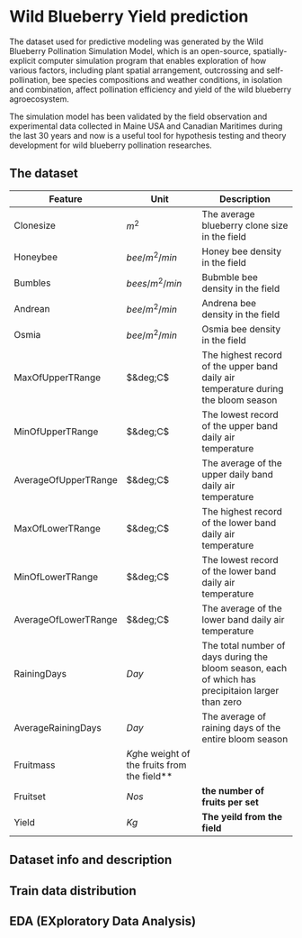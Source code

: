 # Wild Blueberry Yield prediction

The dataset used for predictive modeling was generated by the Wild Blueberry Pollination Simulation Model, which is an open-source, spatially-explicit computer simulation program that enables exploration of how various factors, including plant spatial arrangement, outcrossing and self-pollination, bee species compositions and weather conditions, in isolation and combination, affect pollination efficiency and yield of the wild blueberry agroecosystem. 

The simulation model has been validated by the field observation and experimental data collected in Maine USA and Canadian Maritimes during the last 30 years and now is a useful tool for hypothesis testing and theory development for wild blueberry pollination researches.


## The dataset


| Feature   | Unit   | Description | 
|---------- |------- |-------------|
|Clonesize  | $m^2$    | The average blueberry clone size in the field |
| Honeybee  | $bee/m^2/min$| Honey bee density in the field|
| Bumbles   | $bees/m^2/min$ | Bubmble bee density in the field|
| Andrean   | $bee/m^2/min$ | Andrena bee density in the field|
| Osmia     | $bee/m^2/min$ | Osmia bee density in the field |
| MaxOfUpperTRange | $&deg;C$ | The highest record of the upper band daily air temperature during the bloom season |
| MinOfUpperTRange| $&deg;C$ | The lowest record of the upper band daily air temperature | 
| AverageOfUpperTRange| $&deg;C$| The average of the upper daily band daily air temperature | 
| MaxOfLowerTRange | $&deg;C$ | The highest record of the lower band daily air temperature | 
| MinOfLowerTRange | $&deg;C$ | The lowest record of the lower band daily air temperature|
| AverageOfLowerTRange | $&deg;C$ | The average of the lower band daily air temperature |
| RainingDays | $Day$ | The total number of days during the bloom season, each of which has precipitaion larger than zero|
| AverageRainingDays | $Day$ | The average of raining days of the entire bloom season|
| Fruitmass| $Kg$he weight of the fruits from the field** |
| Fruitset| $Nos$ | **the number of fruits per set**| 
| Yield | $Kg$ | **The yeild from the field** | 


## Dataset info and description

## Train data distribution

## EDA (EXploratory Data Analysis)